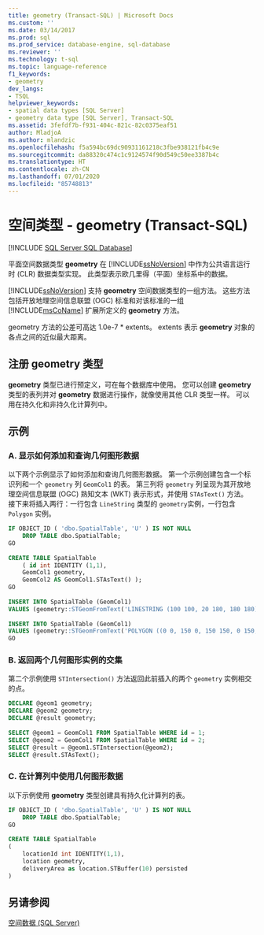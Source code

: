 ```yaml
---
title: geometry (Transact-SQL) | Microsoft Docs
ms.custom: ''
ms.date: 03/14/2017
ms.prod: sql
ms.prod_service: database-engine, sql-database
ms.reviewer: ''
ms.technology: t-sql
ms.topic: language-reference
f1_keywords:
- geometry
dev_langs:
- TSQL
helpviewer_keywords:
- spatial data types [SQL Server]
- geometry data type [SQL Server], Transact-SQL
ms.assetid: 3fefdf7b-f931-404c-821c-82c0375eaf51
author: MladjoA
ms.author: mlandzic
ms.openlocfilehash: f5a594bc69dc90931161218c3fbe938121fb4c9e
ms.sourcegitcommit: da88320c474c1c9124574f90d549c50ee3387b4c
ms.translationtype: HT
ms.contentlocale: zh-CN
ms.lasthandoff: 07/01/2020
ms.locfileid: "85748813"
---
```

# <a name="spatial-types---geometry-transact-sql"></a>空间类型 - geometry (Transact-SQL)
[!INCLUDE [SQL Server SQL Database](../../includes/applies-to-version/sql-asdb.md)]

  平面空间数据类型 **geometry** 在 [!INCLUDE[ssNoVersion](../../includes/ssnoversion-md.md)] 中作为公共语言运行时 (CLR) 数据类型实现。 此类型表示欧几里得（平面）坐标系中的数据。  
  
 [!INCLUDE[ssNoVersion](../../includes/ssnoversion-md.md)] 支持 **geometry** 空间数据类型的一组方法。 这些方法包括开放地理空间信息联盟 (OGC) 标准和对该标准的一组 [!INCLUDE[msCoName](../../includes/msconame-md.md)] 扩展所定义的 **geometry** 方法。  
 
 geometry 方法的公差可高达 1.0e-7 * extents。 extents 表示 **geometry** 对象的各点之间的近似最大距离。
  
## <a name="registering-the-geometry-type"></a>注册 geometry 类型  
 **geometry** 类型已进行预定义，可在每个数据库中使用。 您可以创建 **geometry** 类型的表列并对 **geometry** 数据进行操作，就像使用其他 CLR 类型一样。 可以用在持久化和非持久化计算列中。  
  
## <a name="examples"></a>示例  
  
### <a name="a-showing-how-to-add-and-query-geometry-data"></a>A. 显示如何添加和查询几何图形数据  
 以下两个示例显示了如何添加和查询几何图形数据。 第一个示例创建包含一个标识列和一个 `geometry` 列 `GeomCol1` 的表。 第三列将 `geometry` 列呈现为其开放地理空间信息联盟 (OGC) 熟知文本 (WKT) 表示形式，并使用 `STAsText()` 方法。 接下来将插入两行：一行包含 `LineString` 类型的 `geometry`实例，一行包含 `Polygon` 实例。  
  
```sql 
IF OBJECT_ID ( 'dbo.SpatialTable', 'U' ) IS NOT NULL   
    DROP TABLE dbo.SpatialTable;  
GO  
  
CREATE TABLE SpatialTable   
    ( id int IDENTITY (1,1),  
    GeomCol1 geometry,   
    GeomCol2 AS GeomCol1.STAsText() );  
GO  
  
INSERT INTO SpatialTable (GeomCol1)  
VALUES (geometry::STGeomFromText('LINESTRING (100 100, 20 180, 180 180)', 0));  
  
INSERT INTO SpatialTable (GeomCol1)  
VALUES (geometry::STGeomFromText('POLYGON ((0 0, 150 0, 150 150, 0 150, 0 0))', 0));  
GO  
```  
  
### <a name="b-returning-the-intersection-of-two-geometry-instances"></a>B. 返回两个几何图形实例的交集  
 第二个示例使用 `STIntersection()` 方法返回此前插入的两个 `geometry` 实例相交的点。  
  
```sql  
DECLARE @geom1 geometry;  
DECLARE @geom2 geometry;  
DECLARE @result geometry;  
  
SELECT @geom1 = GeomCol1 FROM SpatialTable WHERE id = 1;  
SELECT @geom2 = GeomCol1 FROM SpatialTable WHERE id = 2;  
SELECT @result = @geom1.STIntersection(@geom2);  
SELECT @result.STAsText();  
```  
  
### <a name="c-using-geometry-in-a-computed-column"></a>C. 在计算列中使用几何图形数据  
 以下示例使用 **geometry** 类型创建具有持久化计算列的表。  
  
```sql  
IF OBJECT_ID ( 'dbo.SpatialTable', 'U' ) IS NOT NULL   
    DROP TABLE dbo.SpatialTable;  
GO  
  
CREATE TABLE SpatialTable  
(  
    locationId int IDENTITY(1,1),  
    location geometry,  
    deliveryArea as location.STBuffer(10) persisted  
)  
```  
  
## <a name="see-also"></a>另请参阅  
  [空间数据 (SQL Server)](../../relational-databases/spatial/spatial-data-sql-server.md)  
  
  
